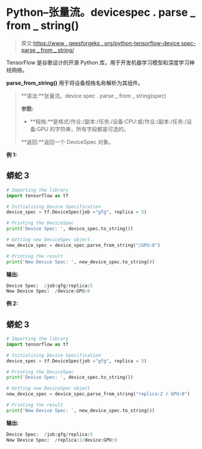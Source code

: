 # Python–张量流。devicespec . parse _ from _ string()

> 原文:[https://www . geesforgeks . org/python-tensorflow-device spec-parse _ from _ string/](https://www.geeksforgeeks.org/python-tensorflow-devicespec-parse_from_string/)

TensorFlow 是谷歌设计的开源 Python 库，用于开发机器学习模型和深度学习神经网络。

**parse_from_string()** 用于将设备规格名称解析为其组件。

> **语法:**张量流。device spec . parse _ from _ string(spec)
> 
> **参数:**
> 
> *   **规格:**是格式/作业:/副本:/任务:/设备:CPU:或/作业:/副本:/任务:/设备:GPU 的字符串，所有字段都是可选的。
> 
> **返回:**返回一个 DeviceSpec 对象。

**例 1:**

## 蟒蛇 3

```py
# Importing the library
import tensorflow as tf

# Initializing Device Specification
device_spec = tf.DeviceSpec(job ="gfg", replica = 5)

# Printing the DeviceSpec 
print('Device Spec: ', device_spec.to_string())

# Getting new DeviceSpec object
new_device_spec = device_spec.parse_from_string("/GPU:0")

# Printing the result
print('New Device Spec: ', new_device_spec.to_string())
```

**输出:**

```py
Device Spec:  /job:gfg/replica:5
New Device Spec:  /device:GPU:0

```

**例 2:**

## 蟒蛇 3

```py
# Importing the library
import tensorflow as tf

# Initializing Device Specification
device_spec = tf.DeviceSpec(job ="gfg", replica = 5)

# Printing the DeviceSpec 
print('Device Spec: ', device_spec.to_string())

# Getting new DeviceSpec object
new_device_spec = device_spec.parse_from_string("replica:2 / GPU:0")

# Printing the result
print('New Device Spec: ', new_device_spec.to_string())
```

**输出:**

```py
Device Spec:  /job:gfg/replica:5
New Device Spec:  /replica:2/device:GPU:0

```